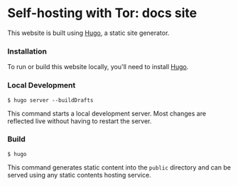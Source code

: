 # Self-hosting with Tor: docs site

This website is built using [Hugo](https://gohugo.io/), a static site generator.

### Installation

To run or build this website locally, you'll need to install [Hugo](https://gohugo.io/installation/).

### Local Development

```
$ hugo server --buildDrafts
```

This command starts a local development server. Most changes are reflected live without having to restart the server.

### Build

```
$ hugo
```

This command generates static content into the `public` directory and can be served using any static contents hosting service.
